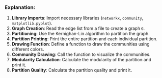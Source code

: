
### Explanation:
1. **Library Imports**: Import necessary libraries (`networkx`, `community`, `matplotlib.pyplot`).
2. **Graph Creation**: Read the edge list from a file to create a graph `G`.
3. **Partitioning**: Use the Kernighan-Lin algorithm to partition the graph.
4. **Partition Printing**: Print the entire partition and each individual partition.
5. **Drawing Function**: Define a function to draw the communities using different colors.
6. **Community Drawing**: Call the function to visualize the communities.
7. **Modularity Calculation**: Calculate the modularity of the partition and print it.
8. **Partition Quality**: Calculate the partition quality and print it.
